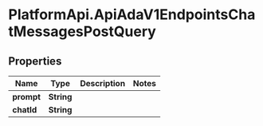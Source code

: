 # PlatformApi.ApiAdaV1EndpointsChatMessagesPostQuery

## Properties

Name | Type | Description | Notes
------------ | ------------- | ------------- | -------------
**prompt** | **String** |  |
**chatId** | **String** |  |
